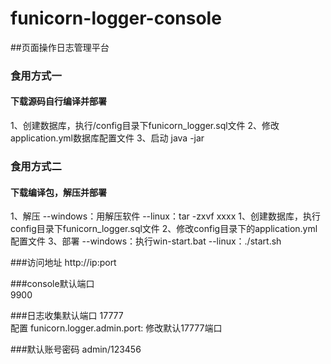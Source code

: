 # funicorn-logger-console
##页面操作日志管理平台
### 食用方式一
#### 下载源码自行编译并部署
1、创建数据库，执行/config目录下funicorn_logger.sql文件
2、修改application.yml数据库配置文件
3、启动 java -jar

### 食用方式二
#### 下载编译包，解压并部署
1、解压 
   --windows：用解压软件 
   --linux：tar -zxvf xxxx
1、创建数据库，执行config目录下funicorn_logger.sql文件
2、修改config目录下的application.yml配置文件
3、部署
   --windows：执行win-start.bat 
   --linux：./start.sh

###访问地址
http://ip:port

###console默认端口  
9900

###日志收集默认端口
17777  
配置 funicorn.logger.admin.port: 修改默认17777端口

###默认账号密码
admin/123456

